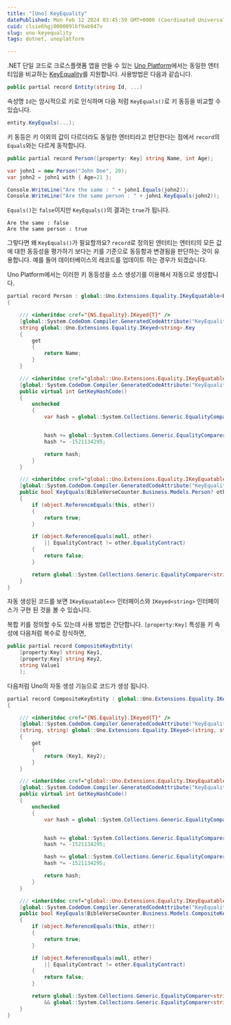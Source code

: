 ```yaml
---
title: "[Uno] KeyEquality"
datePublished: Mon Feb 12 2024 03:45:59 GMT+0000 (Coordinated Universal Time)
cuid: clsie6hgj000009lbf9ab947v
slug: uno-keyequality
tags: dotnet, unoplatform

---
```


.NET 단일 코드로 크로스플랫폼 앱을 만들 수 있는 [Uno Platform](https://platform.uno/)에서는 동일한 엔터티임을 비교하는 [KeyEquality](https://github.com/unoplatform/uno.extensions/blob/main/doc/Learn/KeyEquality/concept.md)를 지원합니다. 사용방법은 다음과 같습니다.

```csharp
public partial record Entity(string Id, ...)
```

속성명 `Id`는 암시적으로 키로 인식하며 다음 처럼 `KeyEquals()`로 키 동등을 비교할 수 있습니다.

```csharp
entity.KeyEquals(...);
```

키 동등은 키 이외의 값이 다르더라도 동일한 엔터티라고 판단한다는 점에서 `record`의 `Equals`와는 다르게 동작합니다.

```csharp
public partial record Person([property: Key] string Name, int Age);

var john1 = new Person("John Doe", 20);
var john2 = john1 with { Age=21 };

Console.WriteLine("Are the same : " + john1.Equals(john2));
Console.WriteLine("Are the same person : " + john1.KeyEquals(john2));
```

`Equals()`는 `false`이지만 `KeyEquals()`의 결과는 `true`가 됩니다.

```plaintext
Are the same : false
Are the same person : true
```

그렇다면 왜 `KeyEquals()`가 필요할까요? `record`로 정의된 엔터티는 엔터티의 모든 값에 대한 동등성을 평가하기 보다는 키를 기준으로 동등함과 변경됨을 판단하는 것이 유용합니다. 예를 들어 데이터베이스의 레코드를 업데이트 하는 경우가 되겠습니다.

Uno Platform에서는 이러한 키 동등성을 소스 생성기를 이용해서 자동으로 생성합니다.

```csharp
partial record Person : global::Uno.Extensions.Equality.IKeyEquatable<BibleVerseCounter.Business.Models.Person>, global::Uno.Extensions.Equality.IKeyed<string>
{

	/// <inheritdoc cref="{NS.Equality}.IKeyed{T}" />
	[global::System.CodeDom.Compiler.GeneratedCodeAttribute("KeyEqualityGenerationTool", "1")]
	string global::Uno.Extensions.Equality.IKeyed<string>.Key
	{
		get
		{
			return Name;
		}
	}

	/// <inheritdoc cref="global::Uno.Extensions.Equality.IKeyEquatable{T}" />
	[global::System.CodeDom.Compiler.GeneratedCodeAttribute("KeyEqualityGenerationTool", "1")]
	public virtual int GetKeyHashCode()
	{
		unchecked
		{
			var hash = global::System.Collections.Generic.EqualityComparer<global::System.Type>.Default.GetHashCode(EqualityContract) * -1521134295;


			hash += global::System.Collections.Generic.EqualityComparer<string>.Default.GetHashCode(Name);
			hash *= -1521134295;

			return hash;
		}
	}

	/// <inheritdoc cref="global::Uno.Extensions.Equality.IKeyEquatable{T}" />
	[global::System.CodeDom.Compiler.GeneratedCodeAttribute("KeyEqualityGenerationTool", "1")]
	public bool KeyEquals(BibleVerseCounter.Business.Models.Person? other)
	{
		if (object.ReferenceEquals(this, other))
		{
			return true;
		}

		if (object.ReferenceEquals(null, other)
			|| EqualityContract != other.EqualityContract)
		{
			return false;
		}

		return global::System.Collections.Generic.EqualityComparer<string>.Default.Equals(Name, other.Name);
	}
}
```

자동 생성된 코드를 보면 `IKeyEquatable<>` 인터페이스와 `IKeyed<string>` 인터페이스가 구현 된 것을 볼 수 있습니다.

복합 키를 정의할 수도 있는데 사용 방법은 간단합니다. `[property:Key]` 특성을 키 속성에 다음처럼 복수로 장식하면,

```csharp
public partial record CompositeKeyEntity(
    [property:Key] string Key1,
    [property:Key] string Key2,
    string Value1
    );
```

다음처럼 Uno의 자동 생성 기능으로 코드가 생성 됩니다.

```csharp
partial record CompositeKeyEntity : global::Uno.Extensions.Equality.IKeyEquatable<BibleVerseCounter.Business.Models.CompositeKeyEntity>, global::Uno.Extensions.Equality.IKeyed<(string, string)>
{

	/// <inheritdoc cref="{NS.Equality}.IKeyed{T}" />
	[global::System.CodeDom.Compiler.GeneratedCodeAttribute("KeyEqualityGenerationTool", "1")]
	(string, string) global::Uno.Extensions.Equality.IKeyed<(string, string)>.Key
	{
		get
		{
			return (Key1, Key2);
		}
	}

	/// <inheritdoc cref="global::Uno.Extensions.Equality.IKeyEquatable{T}" />
	[global::System.CodeDom.Compiler.GeneratedCodeAttribute("KeyEqualityGenerationTool", "1")]
	public virtual int GetKeyHashCode()
	{
		unchecked
		{
			var hash = global::System.Collections.Generic.EqualityComparer<global::System.Type>.Default.GetHashCode(EqualityContract) * -1521134295;


			hash += global::System.Collections.Generic.EqualityComparer<string>.Default.GetHashCode(Key1);
			hash *= -1521134295;

			hash += global::System.Collections.Generic.EqualityComparer<string>.Default.GetHashCode(Key2);
			hash *= -1521134295;

			return hash;
		}
	}

	/// <inheritdoc cref="global::Uno.Extensions.Equality.IKeyEquatable{T}" />
	[global::System.CodeDom.Compiler.GeneratedCodeAttribute("KeyEqualityGenerationTool", "1")]
	public bool KeyEquals(BibleVerseCounter.Business.Models.CompositeKeyEntity? other)
	{
		if (object.ReferenceEquals(this, other))
		{
			return true;
		}

		if (object.ReferenceEquals(null, other)
			|| EqualityContract != other.EqualityContract)
		{
			return false;
		}

		return global::System.Collections.Generic.EqualityComparer<string>.Default.Equals(Key1, other.Key1)
			&& global::System.Collections.Generic.EqualityComparer<string>.Default.Equals(Key2, other.Key2);
	}
}
```